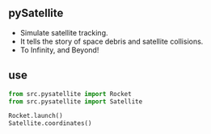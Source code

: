 ## pySatellite
- Simulate satellite tracking.
- It tells the story of space debris and satellite collisions.
- To Infinity, and Beyond!

## use

```python
from src.pysatellite import Rocket
from src.pysatellite import Satellite

Rocket.launch()
Satellite.coordinates()
```